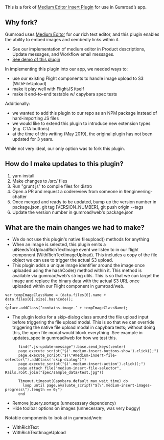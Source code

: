 This is a fork of [Medium Editor Insert Plugin](https://github.com/orthes/medium-editor-insert-plugin) for use in Gumroad’s app.

## Why fork?
Gumroad uses [Medium Editor](https://github.com/yabwe/medium-editor) for our rich text editor, and this plugin enables the ability to embed images and oembedly links within it.

- See our implementation of medium editor in Product descriptions, Update messages, and Workflow email messages.
- [See demo of this plugin](http://orthes.github.io/medium-editor-insert-plugin)

In implementing this plugin into our app, we needed ways to:
- use our existing Flight components to handle image upload to S3 (WithFileUpload)
- make it play well with FlightJS itself
- make it end-to-end testable w/ capybara spec tests

Additionally:
- we wanted to add this plugin to our repo as an NPM package instead of hard-importing JS files
- we would like to extend this plugin to introduce new extension types (e.g. CTA buttons)
- at the time of this writing (May 2019), the original plugin has not been updated for 3 years.

While not very ideal, our only option was to fork this plugin.

## How do I make updates to this plugin?

1) yarn install
1) Make changes to /src/ files
3) Run "grunt js" to compile files for distro
4) Open a PR and request a codereview from someone in #engineering-chatter
5) Once merged and ready to be updated, bump up the version number in package.json, git tag [VERSION_NUMBER], git push origin --tags
6) Update the version number in gumroad/web's package.json

## What are the main changes we had to make?

- We do not use this plugin's native fileupload() methods for anything
- When an image is selected, this plugin emits a uiNeedsToUploadRichTextImage event we listen to in our flight component (WithRichTextImageUpload). This includes a copy of the file object we can use to trigger the actual S3 upload.
- This plugin adds a unique image identifier around the image once uploaded using the hashCode() method within it. This method is available via gumroad/web's string utils. This is so that we can target the image and replace the binary data with the actual S3 URL once uploaded within our Flight component in gumroad/web.

```
var tempImageClassName = (data.files[0].name + data.files[0].size).hashCode();
...
$place.addClass(‘contains-image-‘ + tempImageClassName);
```
- The plugin looks for a skip-dialog class around the file upload input before triggering the file upload modal. This is so that we can override triggering the native file upload modal in capybara tests; without doing this, the open file modal would block everything. See example in updates_spec in gumroad/web for how we test this.
```
      find(".js-update-message").base.send_keys(:enter)
      page.execute_script("$('.medium-insert-buttons-show').click();")
      page.execute_script("$(\"#medium-insert-file-selector\").addClass('skip-dialog')")
      page.execute_script("$('.medium-insert-action').click();")
      page.attach_file("medium-insert-file-selector", Rails.root.join("spec/sample_data/test.jpg"))

      Timeout.timeout(Capybara.default_max_wait_time) do
        loop until page.evaluate_script("$(\".medium-insert-images-progress\").length == 0;")
      end

```
- Remove jquery.sortage (unnecessary dependency)
- Hide toolbar options on images (unnecessary, was very buggy)

Notable components to look at in gumroad/web:
- WithRichText
- WithRichTextImageUpload
